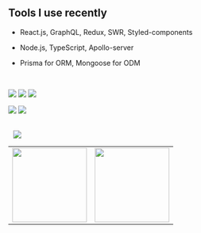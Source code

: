 ## Tools I use recently
- React.js, GraphQL, Redux, SWR, Styled-components

- Node.js, TypeScript, Apollo-server
- Prisma for ORM, Mongoose for ODM

<br />

<img src="https://img.shields.io/badge/TypeScript-007ACC?style=for-the-badge&logo=typescript&logoColor=white"/></a>
<img src="https://img.shields.io/badge/React-00B4F0?style=for-the-badge&logo=react&logoColor=white"/></a>
<img src="https://img.shields.io/badge/GraphQl-E10098?style=for-the-badge&logo=graphql&logoColor=white"/></a>

<img src="https://img.shields.io/badge/Node.js-43853D?style=for-the-badge&logo=node-dot-js&logoColor=white"/></a>
<img src="https://img.shields.io/badge/PostgreSQL-316192?style=for-the-badge&logo=postgresql&logoColor=white"/></a>

<br />

<div>
  <img 
        src="https://hits.seeyoufarm.com/api/count/incr/badge.svg?url=https%3A%2F%2Fgithub.com%2F2donny&count_bg=%2379C83D&title_bg=%23555555&icon=&icon_color=%23E7E7E7&title=hits&edge_flat=false"
        style="height : auto; margin-left : 10px; margin-right : 10px;"
 />
  
 <br/>
 
<table><tr>
<td valign="top" width="50%">
<img src="https://github-readme-stats.vercel.app/api?username=2donny&show_icons=true&count_private=true&hide_border=true" style="height: 150px" /></td>

<td valign="top" width="50%">
<img src="https://github-readme-stats.vercel.app/api/top-langs/?username=2donny&hide_border=true&layout=compact" style="height: 150px" /></td>
</tr></table>  
